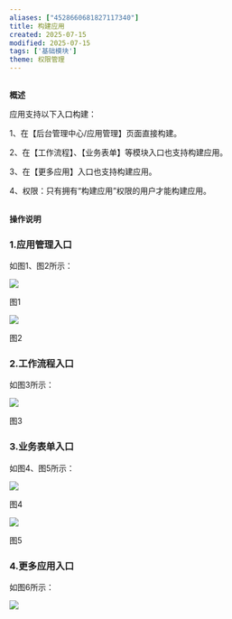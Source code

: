 ```yaml
---
aliases: ["4528660681827117340"]
title: 构建应用
created: 2025-07-15
modified: 2025-07-15
tags: ['基础模块']
theme: 权限管理
---
```


##

**概述**

应用支持以下入口构建：

1、在【后台管理中心/应用管理】页面直接构建。

2、在【工作流程】、【业务表单】等模块入口也支持构建应用。

3、在【更多应用】入口也支持构建应用。

4、权限：只有拥有“构建应用”权限的用户才能构建应用。

##

**操作说明**

### 1.**应用管理入口**

如图1、图2所示：

![](https://myhelpdoc.oss-cn-heyuan.aliyuncs.com/mdimages/f049193db2e58b60fc7e18952eb1dca9.jpg)

图1

![](https://myhelpdoc.oss-cn-heyuan.aliyuncs.com/mdimages/79fdb9fa0b2b68aaa8f29d22580e9cfe.jpg)

图2

### 2.**工作流程入口**

如图3所示：

![](https://myhelpdoc.oss-cn-heyuan.aliyuncs.com/mdimages/b805953edb1e48113b67731b059975ae.jpg)

图3

### 3.**业务表单入口**

如图4、图5所示：

![](https://myhelpdoc.oss-cn-heyuan.aliyuncs.com/mdimages/a458c7ee4af4b596ee6d641eb64435bf.jpg)

图4

![](https://myhelpdoc.oss-cn-heyuan.aliyuncs.com/mdimages/6e7aa6303a3ffc753331da40eab7a886.jpg)

图5

### 4.**更多应用入口**

如图6所示：

![](https://myhelpdoc.oss-cn-heyuan.aliyuncs.com/mdimages/667d3183e53ed8324d939e7d1d7b702c.jpg)

